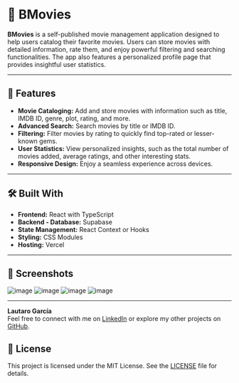 # 🎥 BMovies

**BMovies** is a self-published movie management application designed to help users catalog their favorite movies. Users can store movies with detailed information, rate them, and enjoy powerful filtering and searching functionalities. The app also features a personalized profile page that provides insightful user statistics.

---

## 🚀 Features

- **Movie Cataloging:** Add and store movies with information such as title, IMDB ID, genre, plot, rating, and more.
- **Advanced Search:** Search movies by title or IMDB ID.
- **Filtering:** Filter movies by rating to quickly find top-rated or lesser-known gems.
- **User Statistics:** View personalized insights, such as the total number of movies added, average ratings, and other interesting stats.
- **Responsive Design:** Enjoy a seamless experience across devices.

---

## 🛠️ Built With

- **Frontend:** React with TypeScript
- **Backend - Database:** Supabase
- **State Management:** React Context or Hooks
- **Styling:** CSS Modules
- **Hosting:** Vercel

---
## 📸 Screenshots
![image](https://github.com/user-attachments/assets/a37ed027-152e-4d4c-9a4e-3c8493535b5f)
![image](https://github.com/user-attachments/assets/1ace23a6-e7da-4105-934f-519c1a3de9d5)
![image](https://github.com/user-attachments/assets/43d4a091-5756-4b7d-81b7-b5138acddc0b)
![image](https://github.com/user-attachments/assets/82c44c20-dd38-4873-87d1-4a1bc4dc87dd)


---
**Lautaro García**  
Feel free to connect with me on [LinkedIn](https://www.linkedin.com/in/lautarongarcia/) or explore my other projects on [GitHub](https://github.com/Lautigarcia17). 

## 📜 License

This project is licensed under the MIT License. See the [LICENSE](./LICENSE) file for details.
